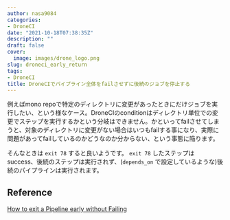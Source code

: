 ```yaml
---
author: nasa9084
categories:
- DroneCI
date: "2021-10-18T07:38:35Z"
description: ""
draft: false
cover:
  image: images/drone_logo.png
slug: droneci_early_return
tags:
- DroneCI
title: DroneCIでパイプライン全体をfailさせずに後続のジョブを停止する
---
```



例えばmono repoで特定のディレクトリに変更があったときにだけジョブを実行したい、という様なケース。DroneCIのconditionはディレクトリ単位での変更でステップを実行するかという分岐はできません。かといってfailさせてしまうと、対象のディレクトリに変更がない場合はいつもfailする事になり、実際に問題があってfailしているのかどうなのか分からない、という事態に陥ります。

そんなときは `exit 78` すると良いようです。 `exit 78` したステップはsuccess、後続のステップは実行されず、(`depends_on` で設定しているような)後続のパイプラインは実行されます。

## Reference
[How to exit a Pipeline early without Failing](https://discourse.drone.io/t/how-to-exit-a-pipeline-early-without-failing/3951)




